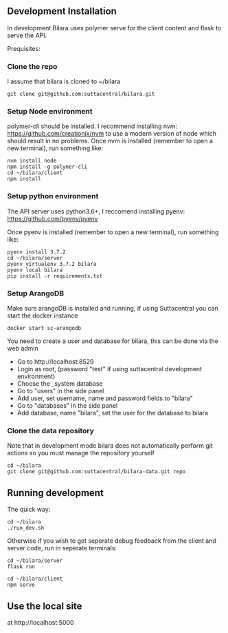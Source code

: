 ## Development Installation

In development Bilara uses polymer serve for the client content and flask to serve the API.

Prequisites:

### Clone the repo

I assume that bilara is cloned to ~/bilara
```
git clone git@github.com:suttacentral/bilara.git
```

### Setup Node environment

polymer-cli should be installed. I recommend installing nvm: https://github.com/creationix/nvm to use a modern version of node which should result in no problems. Once nvm is installed (remember to open a new terminal), run something like:
```
nvm install node
npm install -g polymer-cli
cd ~/bilara/client
npm install
```

### Setup python environment
The API server uses python3.6+, I reccomend installing pyenv: https://github.com/pyenv/pyenv

Once pyenv is installed (remember to open a new terminal), run something like:
```
pyenv install 3.7.2
cd ~/bilara/server
pyenv virtualenv 3.7.2 bilara
pyenv local bilara
pip install -r requirements.txt
```

### Setup ArangoDB

Make sure arangoDB is installed and running, if using Suttacentral you can start the docker instance
```
docker start sc-arangodb
```

You need to create a user and database for bilara, this can be done via the web admin

* Go to http://localhost:8529
* Login as root, (password "test" if using suttacentral development environment)
* Choose the _system database
* Go to "users" in the side panel
* Add user, set username, name and password fields to "bilara"
* Go to "databases" in the side panel
* Add database, name "bilara", set the user for the database to bilara



### Clone the data repository

Note that in development mode bilara does not automatically perform git actions so you must manage the repository yourself

```
cd ~/bilara
git clone git@github.com:suttacentral/bilara-data.git repo
```

## Running development

The quick way:
```
cd ~/bilara
./run_dev.sh
```

Otherwise if you wish to get seperate debug feedback from the client and server code, run in seperate terminals:

```
cd ~/bilara/server
flask run
```

```
cd ~/bilara/client
npm serve
```

## Use the local site

at http://localhost:5000
